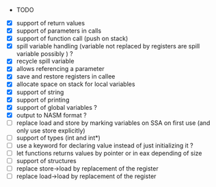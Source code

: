 -   TODO

*   [x] support of return values
*   [x] support of parameters in calls
*   [x] support of function call (push on stack)
*   [x] spill variable handling (variable not replaced by registers are spill variable possibly ) ?
*   [x] recycle spill variable
*   [x] allows referencing a parameter
*   [x] save and restore registers in callee
*   [x] allocate space on stack for local variables
*   [x] support of string
*   [x] support of printing
*   [x] support of global variables ?
*   [x] output to NASM format ?
*   [ ] replace load and store by marking variables on SSA on first use (and only use store explicitly)
*   [ ] support of types (int and int*)
*   [ ] use a keyword for declaring value instead of just initializing it ?
*   [ ] let functions returns values by pointer or in eax depending of size
*   [ ] support of structures
*   [ ] replace store->load by replacement of the register
*   [ ] replace load->load by replacement of the register

